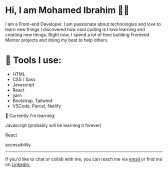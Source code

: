 <h1>Hi, I am Mohamed Ibrahim 👨‍💻</h1>


<p>I am a Front-end Developer. I am passionate about technologies and love to learn new things I discovered how cool coding is I love learning and creating new things. Right now, I spend a lot of time building Frontend Mentor projects and doing my best to help others.</p>


<h1>🔨 Tools I use:</h1>

<ul>
  <li>HTML</li>
   <li>CSS / Sass</li>
   <li>Javascript</li>
   <li>React</li>
  <li>yarn</li>
  <li>Bootstrap, Tailwind</li>
 <li>VSCode, Parcel, Netlify</li>
</ul>

<p>🌱 Currently I'm learning:</p>

<p>Javascript (probably will be learning it forever)</p>
<p>React</p>
<p>accessibility</p>

<hr/>

<p>If you'd like to chat or collab with me, you can reach me via <a href="mailto:m00ibrahim257@gmail.com" > email </a>or find me on <a href="https://www.linkedin.com/in/mohamed-ibrahim-096858216/" >Linkedin.</a> </p>
